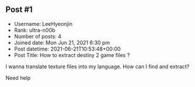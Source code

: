 ## Post #1
- Username: LeeHyeonjin
- Rank: ultra-n00b
- Number of posts: 4
- Joined date: Mon Jun 21, 2021 6:30 pm
- Post datetime: 2021-06-21T10:53:48+00:00
- Post Title: How to extract destiny 2 game files ?

I wanna translate texture files into my language. How can I find and extract?  

Need help
